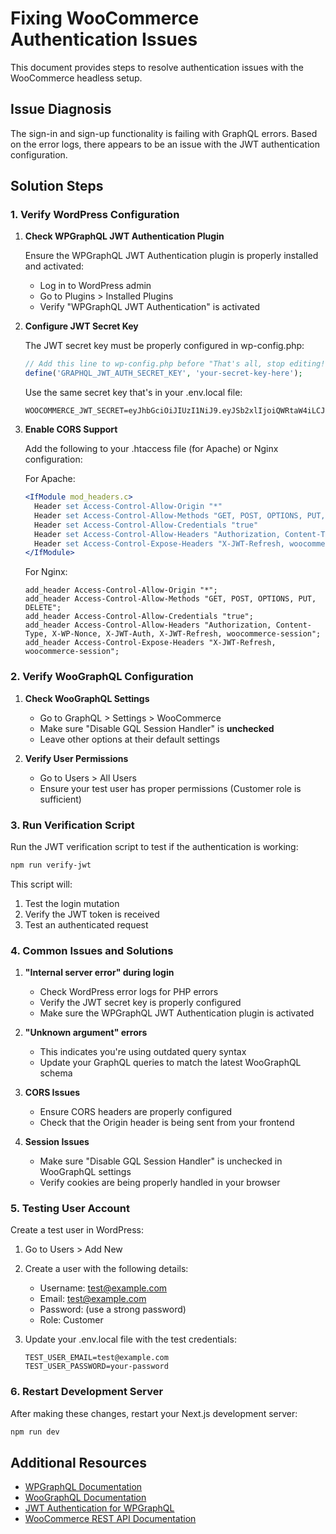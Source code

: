 # Fixing WooCommerce Authentication Issues

This document provides steps to resolve authentication issues with the WooCommerce headless setup.

## Issue Diagnosis

The sign-in and sign-up functionality is failing with GraphQL errors. Based on the error logs, there appears to be an issue with the JWT authentication configuration.

## Solution Steps

### 1. Verify WordPress Configuration

1. **Check WPGraphQL JWT Authentication Plugin**
   
   Ensure the WPGraphQL JWT Authentication plugin is properly installed and activated:
   
   - Log in to WordPress admin
   - Go to Plugins > Installed Plugins
   - Verify "WPGraphQL JWT Authentication" is activated

2. **Configure JWT Secret Key**
   
   The JWT secret key must be properly configured in wp-config.php:
   
   ```php
   // Add this line to wp-config.php before "That's all, stop editing!" line
   define('GRAPHQL_JWT_AUTH_SECRET_KEY', 'your-secret-key-here');
   ```
   
   Use the same secret key that's in your .env.local file:
   ```
   WOOCOMMERCE_JWT_SECRET=eyJhbGciOiJIUzI1NiJ9.eyJSb2xlIjoiQWRtaW4iLCJJc3N1ZXIiOiJJc3N1ZXIiLCJVc2VybmFtZSI6IkphdmFJblVzZSIsImV4cCI6MTc1MDU0MDYxMiwiaWF0IjoxNzUwNTQwNjEyfQ.L5aHt9vri8jGReKHMb4DdDOLMyFLDMFDvqsz7q1V2yI
   ```

3. **Enable CORS Support**
   
   Add the following to your .htaccess file (for Apache) or Nginx configuration:
   
   For Apache:
   ```apache
   <IfModule mod_headers.c>
     Header set Access-Control-Allow-Origin "*"
     Header set Access-Control-Allow-Methods "GET, POST, OPTIONS, PUT, DELETE"
     Header set Access-Control-Allow-Credentials "true"
     Header set Access-Control-Allow-Headers "Authorization, Content-Type, X-WP-Nonce, X-JWT-Auth, X-JWT-Refresh, woocommerce-session"
     Header set Access-Control-Expose-Headers "X-JWT-Refresh, woocommerce-session"
   </IfModule>
   ```
   
   For Nginx:
   ```nginx
   add_header Access-Control-Allow-Origin "*";
   add_header Access-Control-Allow-Methods "GET, POST, OPTIONS, PUT, DELETE";
   add_header Access-Control-Allow-Credentials "true";
   add_header Access-Control-Allow-Headers "Authorization, Content-Type, X-WP-Nonce, X-JWT-Auth, X-JWT-Refresh, woocommerce-session";
   add_header Access-Control-Expose-Headers "X-JWT-Refresh, woocommerce-session";
   ```

### 2. Verify WooGraphQL Configuration

1. **Check WooGraphQL Settings**
   
   - Go to GraphQL > Settings > WooCommerce
   - Make sure "Disable GQL Session Handler" is **unchecked**
   - Leave other options at their default settings

2. **Verify User Permissions**
   
   - Go to Users > All Users
   - Ensure your test user has proper permissions (Customer role is sufficient)

### 3. Run Verification Script

Run the JWT verification script to test if the authentication is working:

```bash
npm run verify-jwt
```

This script will:
1. Test the login mutation
2. Verify the JWT token is received
3. Test an authenticated request

### 4. Common Issues and Solutions

1. **"Internal server error" during login**
   - Check WordPress error logs for PHP errors
   - Verify the JWT secret key is properly configured
   - Make sure the WPGraphQL JWT Authentication plugin is activated

2. **"Unknown argument" errors**
   - This indicates you're using outdated query syntax
   - Update your GraphQL queries to match the latest WooGraphQL schema

3. **CORS Issues**
   - Ensure CORS headers are properly configured
   - Check that the Origin header is being sent from your frontend

4. **Session Issues**
   - Make sure "Disable GQL Session Handler" is unchecked in WooGraphQL settings
   - Verify cookies are being properly handled in your browser

### 5. Testing User Account

Create a test user in WordPress:

1. Go to Users > Add New
2. Create a user with the following details:
   - Username: test@example.com
   - Email: test@example.com
   - Password: (use a strong password)
   - Role: Customer

3. Update your .env.local file with the test credentials:
   ```
   TEST_USER_EMAIL=test@example.com
   TEST_USER_PASSWORD=your-password
   ```

### 6. Restart Development Server

After making these changes, restart your Next.js development server:

```bash
npm run dev
```

## Additional Resources

- [WPGraphQL Documentation](https://www.wpgraphql.com/docs/)
- [WooGraphQL Documentation](https://woographql.com/docs/)
- [JWT Authentication for WPGraphQL](https://github.com/wp-graphql/wp-graphql-jwt-authentication)
- [WooCommerce REST API Documentation](https://woocommerce.github.io/woocommerce-rest-api-docs/) 